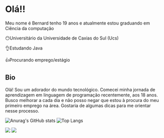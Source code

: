 <h1>Olá!!</h1>
Meu nome é Bernard tenho 19 anos e atualmente estou graduando em Ciência da computação
<body>
  <p>😶Universitário da Universidade de Caxias do Sul (Ucs)</p>
  <p>👌Estudando Java</p>
  <p>👍Procurando emprego/estágio</p>
  <h2>Bio</h2>
 Olá! Sou um adorador do mundo tecnológico. Comecei minha jornada de aprendizagem em linguagem de programação recentemente, aos 18 anos. Busco melhorar a cada dia e não posso negar que estou à procura do meu primeiro emprego na área. Gostaria de algumas dicas para me orientar nesse processo.
</body>



![Anurag's GitHub stats](https://github-readme-stats.vercel.app/api?username=Bwavrita&theme=dark&show_icons=true)
![Top Langs](https://github-readme-stats.vercel.app/api/top-langs/?username=Bwavrita&theme=dark&show)




<div> 
  <a href = "mailto:bernardwgomes@gmail.com"><img src="https://img.shields.io/badge/-Gmail-%23333?style=for-the-badge&logo=gmail&logoColor=white" target="_blank"></a>
  <a href="https://www.linkedin.com/in/rafaella-ballerini-45875016a"(https://www.linkedin.com/in/bernard-wavrita-b9a747257/)" target="_blank"><img src="https://img.shields.io/badge/-LinkedIn-%230077B5?style=for-the-badge&logo=linkedin&logoColor=white" target="_blank"></a> 
  
</div>



